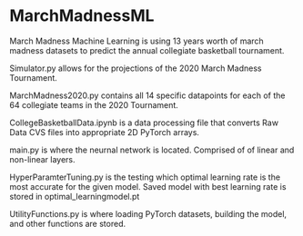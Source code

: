 # MarchMadnessML
March Madness Machine Learning is using 13 years worth of march madness datasets to predict the annual collegiate basketball tournament.

Simulator.py allows for the projections of the 2020 March Madness Tournament.

MarchMadness2020.py contains all 14 specific datapoints for each of the 64 collegiate teams in the 2020 Tournament.

CollegeBasketballData.ipynb is a data processing file that converts Raw Data CVS files into appropriate 2D PyTorch arrays.

main.py is where the neurnal network is located. Comprised of of linear and non-linear layers.

HyperParamterTuning.py is the testing which optimal learning rate is the most accurate for the given model. Saved model with best learning rate is stored in optimal_learningmodel.pt

UtilityFunctions.py is where loading PyTorch datasets, building the model, and other functions are stored. 
